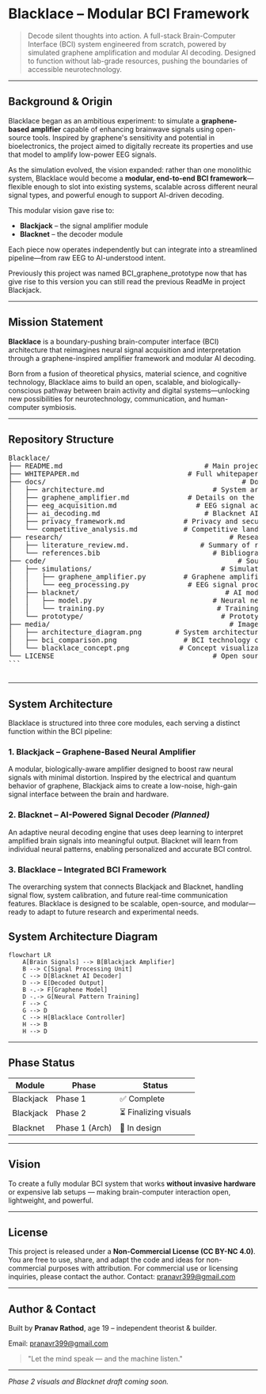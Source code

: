 # Blacklace – Modular BCI Framework
> Decode silent thoughts into action.
> A full-stack Brain-Computer Interface (BCI) system engineered from scratch, powered by simulated graphene amplification and modular AI decoding. Designed to function without lab-grade resources, pushing the boundaries of accessible neurotechnology.

---

## Background & Origin

Blacklace began as an ambitious experiment: to simulate a **graphene-based amplifier** capable of enhancing brainwave signals using open-source tools. Inspired by graphene's sensitivity and potential in bioelectronics, the project aimed to digitally recreate its properties and use that model to amplify low-power EEG signals.

As the simulation evolved, the vision expanded: rather than one monolithic system, Blacklace would become a **modular, end-to-end BCI framework**—flexible enough to slot into existing systems, scalable across different neural signal types, and powerful enough to support AI-driven decoding.

This modular vision gave rise to:
- **Blackjack** – the signal amplifier module
- **Blacknet** – the decoder module

Each piece now operates independently but can integrate into a streamlined pipeline—from raw EEG to AI-understood intent.

Previously this project was named BCI_graphene_prototype now that has give rise to this version you can still read the previous ReadMe in project Blackjack.

---
## Mission Statement

**Blacklace** is a boundary-pushing brain-computer interface (BCI) architecture that reimagines neural signal acquisition and interpretation through a graphene-inspired amplifier framework and modular AI decoding. 

Born from a fusion of theoretical physics, material science, and cognitive technology, Blacklace aims to build an open, scalable, and biologically-conscious pathway between brain activity and digital systems—unlocking new possibilities for neurotechnology, communication, and human-computer symbiosis.

---

## Repository Structure

<pre>
Blacklace/
├── README.md                                  # Main project overview and introduction
├── WHITEPAPER.md                          # Full whitepaper (from your PDF)
├── docs/                                               # Documentation
│   ├── architecture.md                          # System architecture details
│   ├── graphene_amplifier.md              # Details on the graphene sensor & amplifier
│   ├── eeg_acquisition.md                   # EEG signal acquisition system
│   ├── ai_decoding.md                         # Blacknet AI engine details
│   ├── privacy_framework.md              # Privacy and security framework
│   └── competitive_analysis.md           # Competitive landscape analysis
├── research/                                        # Research materials and references
│   ├── literature_review.md.                 # Summary of relevant research papers
│   └── references.bib                           # Bibliography in BibTeX format
├── code/                                              # Source code
│   ├── simulations/                               # Simulation code for graphene amplifier and EEG
│   │   ├── graphene_amplifier.py         # Graphene amplifier simulation
│   │   └── eeg_processing.py              # EEG signal processing methods
│   ├── blacknet/                                   # AI model architecture and training
│   │   ├── model.py                             # Neural network architecture for EEG decoding
│   │   └── training.py                           # Training procedures
│   └── prototype/                                 # Prototype implementation code
├── media/                                           # Images, diagrams, and videos
│   ├── architecture_diagram.png        # System architecture diagram
│   ├── bci_comparison.png                # BCI technology comparison chart
│   └── blacklace_concept.png            # Concept visualization
└── LICENSE                                      # Open source license
```

</pre>

---

## System Architecture

Blacklace is structured into three core modules, each serving a distinct function within the BCI pipeline:

### 1. **Blackjack** – Graphene-Based Neural Amplifier
A modular, biologically-aware amplifier designed to boost raw neural signals with minimal distortion. Inspired by the electrical and quantum behavior of graphene, Blackjack aims to create a low-noise, high-gain signal interface between the brain and hardware.

### 2. **Blacknet** – AI-Powered Signal Decoder *(Planned)*
An adaptive neural decoding engine that uses deep learning to interpret amplified brain signals into meaningful output. Blacknet will learn from individual neural patterns, enabling personalized and accurate BCI control.

### 3. **Blacklace** – Integrated BCI Framework
The overarching system that connects Blackjack and Blacknet, handling signal flow, system calibration, and future real-time communication features. Blacklace is designed to be scalable, open-source, and modular—ready to adapt to future research and experimental needs.

## System Architecture Diagram

```mermaid
flowchart LR
    A[Brain Signals] --> B[Blackjack Amplifier]
    B --> C[Signal Processing Unit]
    C --> D[Blacknet AI Decoder]
    D --> E[Decoded Output]
    B -.-> F[Graphene Model]
    D -.-> G[Neural Pattern Training]
    F --> C
    G --> D
    C --> H[Blacklace Controller]
    H --> B
    H --> D

```

---

## Phase Status

| Module    | Phase        | Status         |
|-----------|--------------|----------------|
| Blackjack | Phase 1      | ✅ Complete     |
| Blackjack | Phase 2      | ⏳ Finalizing visuals |
| Blacknet  | Phase 1 (Arch) | 🧠 In design   |

---

## Vision
To create a fully modular BCI system that works **without invasive hardware** or expensive lab setups — making brain-computer interaction open, lightweight, and powerful.

---

## License
This project is released under a **Non-Commercial License (CC BY-NC 4.0)**. You are free to use, share, and adapt the code and ideas for non-commercial purposes with attribution. For commercial use or licensing inquiries, please contact the author.
Contact: pranavr399@gmail.com

---

## Author & Contact
Built by **Pranav Rathod**, age 19 – independent theorist & builder.

Email: pranavr399@gmail.com

> "Let the mind speak — and the machine listen."

---

*Phase 2 visuals and Blacknet draft coming soon.*

